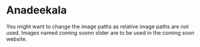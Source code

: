 # Anadeekala
You might want to change the image paths as relative image paths are not used.
Images named coming soonn slider are to be used in the coming soon website.
